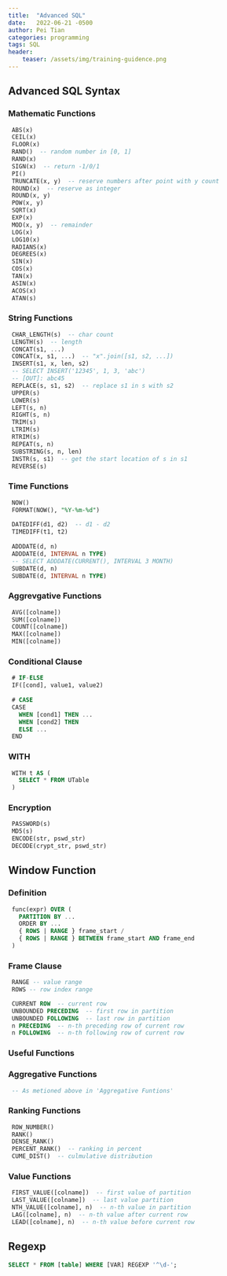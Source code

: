 ```yaml
---
title:  "Advanced SQL"
date:   2022-06-21 -0500
author: Pei Tian
categories: programming
tags: SQL 
header:
    teaser: /assets/img/training-guidence.png
---
```


## Advanced SQL Syntax

### Mathematic Functions

```sql
 ABS(x)
 CEIL(x)
 FLOOR(x)
 RAND()  -- random number in [0, 1]
 RAND(x)
 SIGN(x)  -- return -1/0/1
 PI()
 TRUNCATE(x, y)  -- reserve numbers after point with y count
 ROUND(x)  -- reserve as integer
 ROUND(x, y)
 POW(x, y)
 SQRT(x)
 EXP(x)
 MOD(x, y)  -- remainder
 LOG(x)
 LOG10(x)
 RADIANS(x)
 DEGREES(x)
 SIN(x)
 COS(x)
 TAN(x)
 ASIN(x)
 ACOS(x)
 ATAN(s)
```

### String Functions

```sql
 CHAR_LENGTH(s)  -- char count
 LENGTH(s)  -- length
 CONCAT(s1, ...)
 CONCAT(x, s1, ...)  -- "x".join([s1, s2, ...])
 INSERT(s1, x, len, s2)
 -- SELECT INSERT('12345', 1, 3, 'abc')
 -- [OUT]: abc45
 REPLACE(s, s1, s2)  -- replace s1 in s with s2
 UPPER(s)
 LOWER(s)
 LEFT(s, n)
 RIGHT(s, n)
 TRIM(s)
 LTRIM(s)
 RTRIM(s)
 REPEAT(s, n)
 SUBSTRING(s, n, len)
 INSTR(s, s1)  -- get the start location of s in s1
 REVERSE(s)
```

### Time Functions

```sql
 NOW()
 FORMAT(NOW(), "%Y-%m-%d")
 
 DATEDIFF(d1, d2)  -- d1 - d2
 TIMEDIFF(t1, t2)
 
 ADDDATE(d, n)
 ADDDATE(d, INTERVAL n TYPE)
 -- SELECT ADDDATE(CURRENT(), INTERVAL 3 MONTH)
 SUBDATE(d, n)
 SUBDATE(d, INTERVAL n TYPE)
```

### Aggrevgative Functions

```sql
 AVG([colname])
 SUM([colname])
 COUNT([colname])
 MAX([colname])
 MIN([colname])
```

### Conditional Clause

```sql
 # IF-ELSE
 IF([cond], value1, value2)
 
 # CASE
 CASE
   WHEN [cond1] THEN ...
   WHEN [cond2] THEN
   ELSE ...
 END
```

### WITH

```sql
 WITH t AS (
   SELECT * FROM UTable
 )
```

### Encryption

```sql
 PASSWORD(s)
 MD5(s)
 ENCODE(str, pswd_str)
 DECODE(crypt_str, pswd_str)
```

## Window Function

### Definition

```sql
 func(expr) OVER (
   PARTITION BY ...
   ORDER BY ...
   { ROWS | RANGE } frame_start /
   { ROWS | RANGE } BETWEEN frame_start AND frame_end
 )
```

### Frame Clause

```sql
 RANGE -- value range
 ROWS -- row index range
```

```sql
 CURRENT ROW  -- current row
 UNBOUNDED PRECEDING  -- first row in partition
 UNBOUNDED FOLLOWING  -- last row in partition
 n PRECEDING  -- n-th preceding row of current row
 n FOLLOWING  -- n-th following row of current row
```

### Useful Functions

### Aggregative Functions

```sql
 -- As metioned above in 'Aggregative Funtions'
```

### Ranking Functions

```sql
 ROW_NUMBER()
 RANK()
 DENSE_RANK()
 PERCENT_RANK()  -- ranking in percent
 CUME_DIST()  -- culmulative distribution
```

### Value Functions

```sql
 FIRST_VALUE([colname])  -- first value of partition
 LAST_VALUE([colname])  -- last value partition
 NTH_VALUE([colname], n)  -- n-th value in partition
 LAG([colname], n)  -- n-th value after current row
 LEAD([colname], n)  -- n-th value before current row
```

## Regexp

```SQL
SELECT * FROM [table] WHERE [VAR] REGEXP '^\d-';
```

